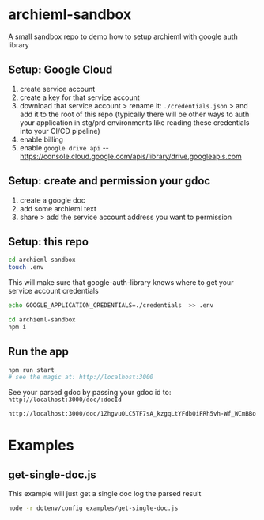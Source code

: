# archieml-sandbox

A small sandbox repo to demo how to setup archieml with google auth library

## Setup: Google Cloud

1. create service account
2. create a key for that service account
3. download that service account > rename it: `./credentials.json` > and add it to the root of this repo (typically there will be other ways to auth your application in stg/prd environments like reading these credentials into your CI/CD pipeline)
4. enable billing
5. enable `google drive api` -- https://console.cloud.google.com/apis/library/drive.googleapis.com

## Setup: create and permission your gdoc

1. create a google doc
2. add some archieml text
3. share > add the service account address you want to permission

## Setup: this repo

```sh
cd archieml-sandbox
touch .env
```

This will make sure that google-auth-library knows where to get your service account credentials

```sh
echo GOOGLE_APPLICATION_CREDENTIALS=./credentials  >> .env
```

```sh
cd archieml-sandbox
npm i
```

## Run the app

```sh
npm run start
# see the magic at: http://localhost:3000
```

See your parsed gdoc by passing your gdoc id to: `http://localhost:3000/doc/:docId`

```md
http://localhost:3000/doc/1ZhgvuOLC5TF7sA_kzgqLtYFdbQiFRh5vh-Wf_WCmBBo
```

# Examples

## get-single-doc.js

This example will just get a single doc log the parsed result

```sh
node -r dotenv/config examples/get-single-doc.js
```
